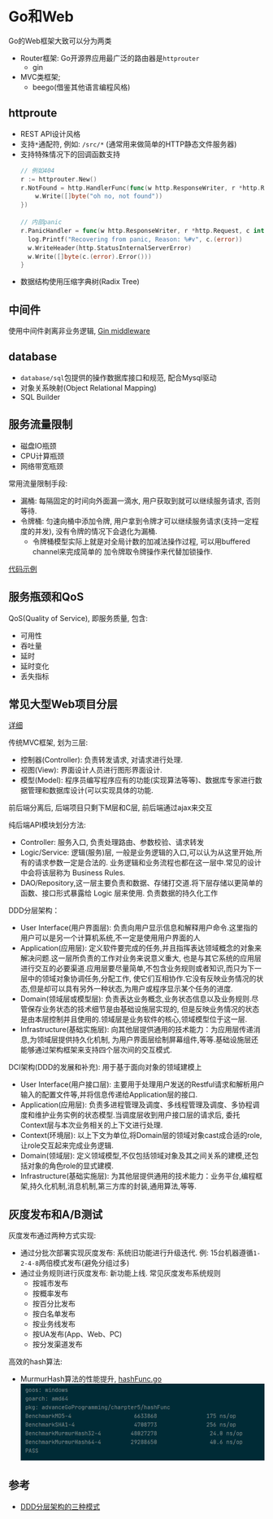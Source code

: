 # Go和Web

Go的Web框架大致可以分为两类
- Router框架: Go开源界应用最广泛的路由器是`httprouter`
    - gin
- MVC类框架;
    - beego(借鉴其他语言编程风格)
    
## httproute

- REST API设计风格 
- 支持`*`通配符, 例如: `/src/*` (通常用来做简单的HTTP静态文件服务器)
- 支持特殊情况下的回调函数支持
    ```go
    // 例如404
    r := httprouter.New()
    r.NotFound = http.HandlerFunc(func(w http.ResponseWriter, r *http.Request) {
        w.Write([]byte("oh no, not found"))
    })
  
    // 内部panic
    r.PanicHandler = func(w http.ResponseWriter, r *http.Request, c interface{}) {
      log.Printf("Recovering from panic, Reason: %#v", c.(error))
      w.WriteHeader(http.StatusInternalServerError)
      w.Write([]byte(c.(error).Error()))
    }
    ```
- 数据结构使用压缩字典树(Radix Tree)

## 中间件

使用中间件剥离非业务逻辑, [Gin middleware](https://github.com/gin-gonic/contrib)

## database
- `database/sql`包提供的操作数据库接口和规范, 配合Mysql驱动
- 对象关系映射(Object Relational Mapping)
- SQL Builder

## 服务流量限制
- 磁盘IO瓶颈
- CPU计算瓶颈
- 网络带宽瓶颈

常用流量限制手段:
- 漏桶: 每隔固定的时间向外面漏一滴水, 用户获取到就可以继续服务请求, 否则等待.
- 令牌桶: 匀速向桶中添加令牌, 用户拿到令牌才可以继续服务请求(支持一定程度的并发), 
没有令牌的情况下会退化为漏桶. 
    - 令牌桶模型实际上就是对全局计数的加减法操作过程, 可以用buffered channel来完成简单的
    加令牌取令牌操作来代替加锁操作.

[代码示例](tokenLimit/tokenBase.go)

## 服务瓶颈和QoS
QoS(Quality of Service), 即服务质量, 包含:
- 可用性
- 吞吐量
- 延时
- 延时变化
- 丢失指标

## 常见大型Web项目分层
[详细](https://www.jianshu.com/p/a775836c7e25?from=groupmessage)

传统MVC框架, 划为三层:
- 控制器(Controller): 负责转发请求, 对请求进行处理.
- 视图(View): 界面设计人员进行图形界面设计.
- 模型(Model): 程序员编写程序应有的功能(实现算法等等)、数据库专家进行数据管理和数据库设计(可以实现具体的功能.

前后端分离后, 后端项目只剩下M层和C层, 前后端通过ajax来交互

纯后端API模块划分方法:
- Controller: 服务入口, 负责处理路由、参数校验、请求转发
- Logic/Service: 逻辑(服务)层, 一般是业务逻辑的入口,可以认为从这里开始,所有的请求参数一定是合法的.
业务逻辑和业务流程也都在这一层中.常见的设计中会将该层称为 Business Rules.
- DAO/Repository,这一层主要负责和数据、存储打交道.将下层存储以更简单的函数、接口形式暴露给 Logic 层来使用.
负责数据的持久化工作


DDD分层架构：
- User Interface(用户界面层): 负责向用户显示信息和解释用户命令.这里指的用户可以是另一个计算机系统,不一定是使用用户界面的人
- Application(应用层): 定义软件要完成的任务,并且指挥表达领域概念的对象来解决问题.这一层所负责的工作对业务来说意义重大,
也是与其它系统的应用层进行交互的必要渠道.应用层要尽量简单,不包含业务规则或者知识,而只为下一层中的领域对象协调任务,分配工作,
使它们互相协作.它没有反映业务情况的状态,但是却可以具有另外一种状态,为用户或程序显示某个任务的进度.
- Domain(领域层或模型层): 负责表达业务概念,业务状态信息以及业务规则.尽管保存业务状态的技术细节是由基础设施层实现的,
但是反映业务情况的状态是由本层控制并且使用的.领域层是业务软件的核心,领域模型位于这一层.
- Infrastructure(基础实施层): 向其他层提供通用的技术能力：为应用层传递消息,为领域层提供持久化机制,
为用户界面层绘制屏幕组件,等等.基础设施层还能够通过架构框架来支持四个层次间的交互模式.

DCI架构(DDD的发展和补充): 用于基于面向对象的领域建模上
- User Interface(用户接口层): 主要用于处理用户发送的Restful请求和解析用户输入的配置文件等,并将信息传递给Application层的接口.
- Application(应用层): 负责多进程管理及调度、多线程管理及调度、多协程调度和维护业务实例的状态模型.当调度层收到用户接口层的请求后,
委托Context层与本次业务相关的上下文进行处理.
- Context(环境层): 以上下文为单位,将Domain层的领域对象cast成合适的role,让role交互起来完成业务逻辑.
- Domain(领域层): 定义领域模型,不仅包括领域对象及其之间关系的建模,还包括对象的角色role的显式建模.
- Infrastructure(基础实施层): 为其他层提供通用的技术能力：业务平台,编程框架,持久化机制,消息机制,第三方库的封装,通用算法,等等.


## 灰度发布和A/B测试 

灰度发布通过两种方式实现:
- 通过分批次部署实现灰度发布: 系统旧功能进行升级迭代. 例: 15台机器遵循`1-2-4-8`两倍模式发布(避免分组过多)
- 通过业务规则进行灰度发布: 新功能上线. 常见灰度发布系统规则
    - 按城市发布
    - 按概率发布
    - 按百分比发布
    - 按白名单发布
    - 按业务线发布
    - 按UA发布(App、Web、PC)
    - 按分发渠道发布

高效的hash算法:
- MurmurHash算法的性能提升, [hashFunc.go](hashFunc/hashFunc.go)
![](hashFunc/hash.png)

## 参考
- [DDD分层架构的三种模式](https://www.jianshu.com/p/a775836c7e25?from=groupmessage)